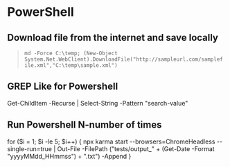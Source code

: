 # PowerShell
## Download file from the internet and save locally
> `md -Force C:\temp; (New-Object System.Net.WebClient).DownloadFile("http://sampleurl.com/samplefile.xml","C:\temp\sample.xml")`

## GREP Like for Powershell
Get-ChildItem -Recurse | Select-String -Pattern "search-value"

## Run Powershell N-number of times
for ($i = 1; $i -le 5; $i++) { npx karma start --browsers=ChromeHeadless --single-run=true | Out-File -FilePath ("tests/output_" + (Get-Date -Format "yyyyMMdd_HHmmss") + ".txt") -Append }
